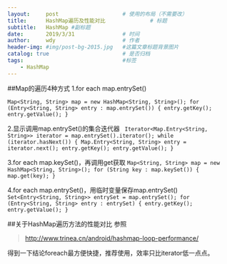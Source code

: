 ```yaml
---
layout:     post   				    # 使用的布局（不需要改）
title:      HashMap遍历及性能对比 				# 标题
subtitle:   HashMap #副标题
date:       2019/3/31 				# 时间
author:     wdy						# 作者
header-img: #img/post-bg-2015.jpg 	#这篇文章标题背景图片
catalog: true 						# 是否归档
tags:								#标签
    - HashMap
---
```


##Map的遍历4种方式
1.for each map.entrySet()

`Map<String, String> map = new HashMap<String, String>();
for (Entry<String, String> entry : map.entrySet()) {
	entry.getKey();
	entry.getValue();
}`

2.显示调用map.entrySet()的集合迭代器
`
Iterator<Map.Entry<String, String>> iterator = map.entrySet().iterator();
while (iterator.hasNext()) {
	Map.Entry<String, String> entry = iterator.next();
	entry.getKey();
	entry.getValue();
}`

3.for each map.keySet()，再调用get获取
`Map<String, String> map = new HashMap<String, String>();
 for (String key : map.keySet()) {
 	map.get(key);
 }`

 4.for each map.entrySet()，用临时变量保存map.entrySet()
 `Set<Entry<String, String>> entrySet = map.entrySet();
  for (Entry<String, String> entry : entrySet) {
  	entry.getKey();
  	entry.getValue();
  }`

  ##关于HashMap遍历方法的性能对比
 参照
 >http://www.trinea.cn/android/hashmap-loop-performance/

 得到一下结论foreach最方便快捷，推荐使用，效率只比iterator低一点点。

